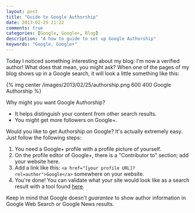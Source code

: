 ```yaml
---
layout: post
title: "Guide to Google Authorship"
date: 2013-02-25 21:22
comments: true
categories: [Google, Google+, Blog]
description: "A how to guide to set up Google Authorship"
keywords: "Google, Google+"
---
```


Today I noticed something interesting about my blog: I'm now a verified author! What does that mean, you might ask? When one of the pages of my blog shows up in a Google search, it will look a little something like this: 

{% img center /images/2013/02/25/authorship.png 600 400 Google Authorship %}

<!-- more -->

Why might you want Google Authorship? 

* It helps distinguish your content from other search results.
* You might get more followers on Google+.

Would you like to get Authorship on Google? It's actually extremely easy. Just follow the following steps:

1. You need a Google+ profile with a profile picture of yourself.
2. On the profile editor of Google+, there is a "Contributor to" section; add your website here. 
3. Add a link like this: `<a href="[your profile URL]?rel=author">Google</a>` somewhere on your website.
4. You're done! You can validate what your site would look like as a search result with a tool found [here](http://www.google.com/webmasters/tools/richsnippets).

Keep in mind that Google doesn't *guarantee* to show author information in Google Web Search or Google News results.

